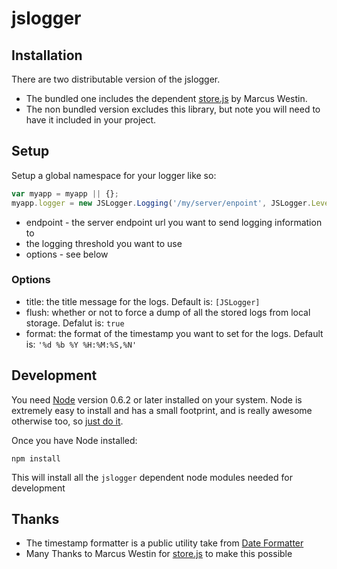 jslogger
========

Installation
------

There are two distributable version of the jslogger. 

* The bundled one includes the dependent [store.js](https://github.com/marcuswestin/store.js) by Marcus Westin.
* The non bundled version excludes this library, but note you will need to have it included in your project.

Setup
------

Setup a global namespace for your logger like so:

``` javascript
var myapp = myapp || {};
myapp.logger = new JSLogger.Logging('/my/server/enpoint', JSLogger.Level.INFO, {title:'[My App]'});
```

* endpoint - the server endpoint url you want to send logging information to
* the logging threshold you want to use
* options - see below


### Options

* title: the title message for the logs. Default is: `[JSLogger]`
* flush: whether or not to force a dump of all the stored logs from local storage. Defalut is: `true`
* format: the format of the timestamp you want to set for the logs. Default is: `'%d %b %Y %H:%M:%S,%N'`


Development
------------
You need [Node](http://nodejs.org/) version 0.6.2 or later installed on your system. Node is extremely easy to install and has a small footprint, and is really awesome otherwise too, so [just do it](http://nodejs.org/).

Once you have Node installed:

    npm install
    
This will install all the `jslogger` dependent node modules needed for development

Thanks
-----

* The timestamp formatter is a public utility take from [Date Formatter](https://gist.github.com/fauxparse/1508172)
* Many Thanks to Marcus Westin for [store.js](https://github.com/marcuswestin/store.js) to make this possible


